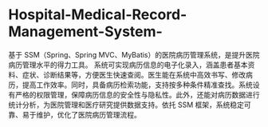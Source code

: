 # Hospital-Medical-Record-Management-System-
基于 SSM（Spring、Spring MVC、MyBatis）的医院病历管理系统，是提升医院病历管理水平的得力工具。  系统可实现病历信息的电子化录入，涵盖患者基本资料、症状、诊断结果等，方便医生快速查阅。医生能在系统中高效书写、修改病历，提高工作效率。同时，具备病历检索功能，支持按多种条件精准查找。系统设有严格的权限管理，保障病历信息的安全性与隐私性。此外，还能对病历数据进行统计分析，为医院管理和医疗研究提供数据支持。依托 SSM 框架，系统稳定可靠、易于维护，优化了医院病历管理流程。 
